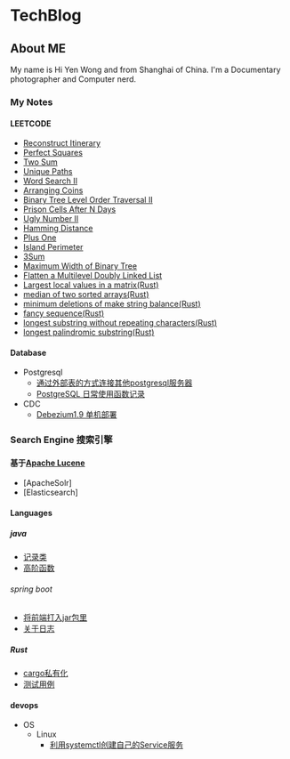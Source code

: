 # TechBlog
## About ME
My name is Hi Yen Wong and from Shanghai of China.
I'm a Documentary photographer and Computer nerd. 

### My Notes
#### LEETCODE
* [Reconstruct Itinerary](blog/coding/Reconstruct_Itinerary.md)
* [Perfect Squares](blog/coding/Perfect_Squares.md)
* [Two Sum](blog/coding/Two_Sum.md)
* [Unique Paths](blog/coding/Unique_Paths.md)
* [Word Search II](blog/coding/Word_Search_II.md)
* [Arranging Coins](blog/coding/Arranging_Coins.md)
* [Binary Tree Level Order Traversal II](blog/coding/Binary_Tree_Level_Order_Traversal_II.md)
* [Prison Cells After N Days](blog/coding/Prison_Cells_After_N_Days.md)
* [Ugly Number II](blog/coding/Ugly_Number_II.md)
* [Hamming Distance](blog/coding/Hamming_Distance.md)
* [Plus One](blog/coding/Plus_One.md)
* [Island Perimeter](blog/coding/Island_Perimeter.md)
* [3Sum](blog/coding/3Sum.md)
* [Maximum Width of Binary Tree](blog/coding/Maximum_Width_of_Binary_Tree.md)
* [Flatten a Multilevel Doubly Linked List](blog/coding/Flatten_a_Multilevel_Doubly_Linked_List.md)
* [Largest local values in a matrix(Rust)](blog/coding/largest-local-values-in-a-matrix.md)
* [median of two sorted arrays(Rust)](blog/coding/median-of-two-sorted-arrays.md)
* [minimum deletions of make string balance(Rust)](blog/coding/minimum-deletions-to-make-string-balanced.md)
* [fancy sequence(Rust)](blog/coding/fancy-sequence.md)
* [longest substring without repeating characters(Rust)](blog/coding/longest-substring-without-repeating-characters.md)
* [longest palindromic substring(Rust)](blog/coding/longest-palindromic-substring.md)

#### Database
- Postgresql
    * [通过外部表的方式连接其他postgresql服务器](blog/database/2020-06-14_pg_fdw_pg.md)
    * [PostgreSQL 日常使用函数记录](blog/database/pgsql_func.md)
- CDC
    * [Debezium1.9 单机部署](blog/database/debezuim_standalone.md)

### Search Engine 搜索引擎
#### 基于[Apache Lucene](https://lucene.apache.org/)
- [ApacheSolr]
- [Elasticsearch]

#### Languages
##### java
- [记录类](blog/program/java/jdk19%2B/record.md)
- [高阶函数](blog/program/java/jdk19+/FunctionAdvance.md)
###### spring boot
- [将前端打入jar包里](blog/program/java/springboot/20230524_frontend.md)
- [关于日志](blog/program/java/springboot/about_log.md)
##### Rust
- [cargo私有化](blog/program/rust/private_cargo.md)
- [测试用例](blog/program/rust/testing.md)
#### devops
- OS
    - Linux
        * [利用systemctl创建自己的Service服务](blog/devops/os/linux/create_own_systemctl_service.md)
